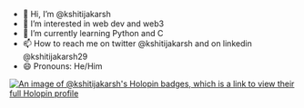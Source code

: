 - 👋 Hi, I’m @kshitijakarsh
- 👀 I’m interested in web dev and web3
- 🌱 I’m currently learning Python and C
- 📫 How to reach me on twitter @kshitijakarsh and on linkedin @kshitijakarsh29
- 😄 Pronouns: He/Him


[![An image of @kshitijakarsh's Holopin badges, which is a link to view their full Holopin profile](https://holopin.me/kshitijakarsh)](https://holopin.io/@kshitijakarsh)



<!---
kshitijakarsh/kshitijakarsh is a ✨ special ✨ repository because its `README.md` (this file) appears on your GitHub profile.
You can click the Preview link to take a look at your changes.
--->
